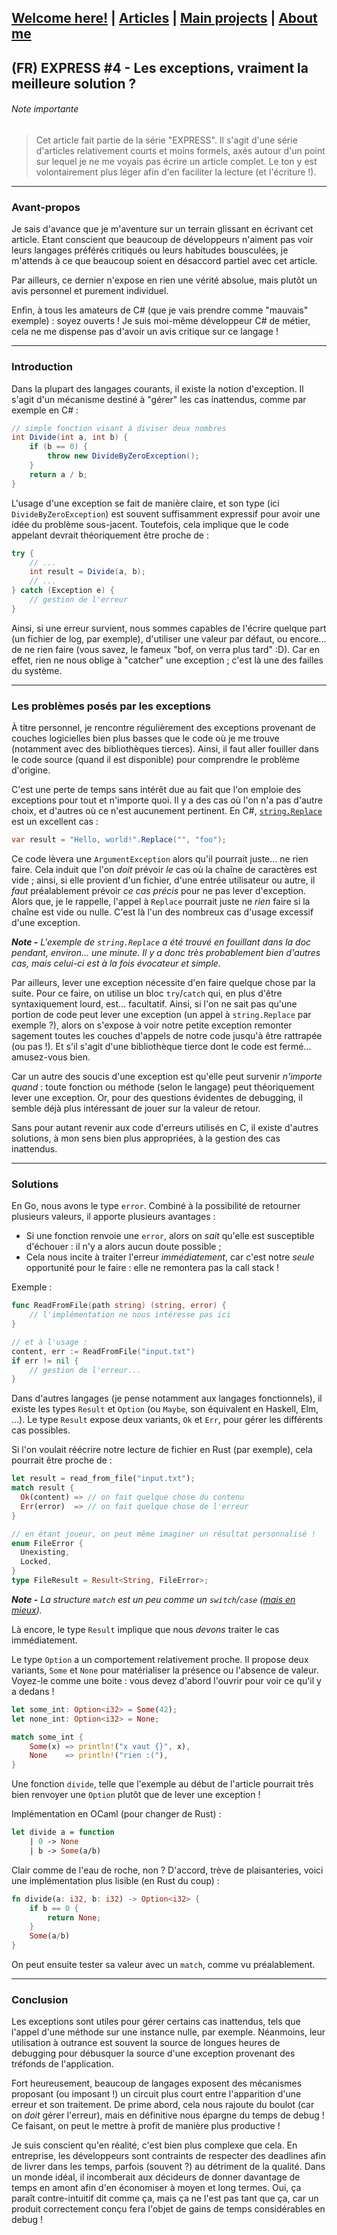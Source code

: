 ## [Welcome here!](https://vpenando.github.io) | [Articles](https://vpenando.github.io/articles.html) | [Main projects](https://vpenando.github.io/projects.html) | [About me](https://vpenando.github.io/about.html)

## (FR) EXPRESS #4 - Les exceptions, vraiment la meilleure solution ?

###### Note importante
> Cet article fait partie de la série "EXPRESS". Il s'agit d'une série d'articles relativement courts et moins formels, axés autour d'un point sur lequel je ne me voyais pas écrire un article complet. Le ton y est volontairement plus léger afin d'en faciliter la lecture (et l'écriture !).

---

### Avant-propos

Je sais d'avance que je m'aventure sur un terrain glissant en écrivant cet article.
Etant conscient que beaucoup de développeurs n'aiment pas voir leurs langages préférés critiqués ou leurs habitudes bousculées, je m'attends à ce que beaucoup soient en désaccord partiel avec cet article.

Par ailleurs, ce dernier n'expose en rien une vérité absolue, mais plutôt un avis personnel et purement individuel.

Enfin, à tous les amateurs de C# (que je vais prendre comme "mauvais" exemple) : soyez ouverts ! Je suis moi-même développeur C# de métier, cela ne me dispense pas d'avoir un avis critique sur ce langage !

---

### Introduction

Dans la plupart des langages courants, il existe la notion d'exception. Il s'agit d'un mécanisme destiné à "gérer" les cas inattendus, comme par exemple en C# :
```cs
// simple fonction visant à diviser deux nombres
int Divide(int a, int b) {
    if (b == 0) {
        throw new DivideByZeroException();
    }
    return a / b;
}
```
L'usage d'une exception se fait de manière claire, et son type (ici `DivideByZeroException`) est souvent suffisamment expressif pour avoir une idée du problème sous-jacent.
Toutefois, cela implique que le code appelant devrait théoriquement être proche de :
```cs
try {
    // ...
    int result = Divide(a, b);
    // ...
} catch (Exception e) {
    // gestion de l'erreur
}
```
Ainsi, si une erreur survient, nous sommes capables de l'écrire quelque part (un fichier de log, par exemple), d'utiliser une valeur par défaut, ou encore... de ne rien faire (vous savez, le fameux "bof, on verra plus tard" :D). Car en effet, rien ne nous oblige à "catcher" une exception ; c'est là une des failles du système.

---

### Les problèmes posés par les exceptions
À titre personnel, je rencontre régulièrement des exceptions provenant de couches logicielles bien plus basses que le code où je me trouve (notamment avec des bibliothèques tierces).
Ainsi, il faut aller fouiller dans le code source (quand il est disponible) pour comprendre le problème d'origine.

C'est une perte de temps sans intérêt due au fait que l'on emploie des exceptions pour tout et n'importe quoi. Il y a des cas où l'on n'a pas d'autre choix, et d'autres où ce n'est aucunement pertinent. En C#, [`string.Replace`](https://docs.microsoft.com/fr-fr/dotnet/api/system.string.replace?view=net-5.0) est un excellent cas :
```cs
var result = "Hello, world!".Replace("", "foo");
```
Ce code lèvera une `ArgumentException` alors qu'il pourrait juste... ne rien faire.
Cela induit que l'on *doit* prévoir *le* cas où la chaîne de caractères est vide ; ainsi, si elle provient d'un fichier, d'une entrée utilisateur ou autre, il *faut* préalablement prévoir *ce cas précis* pour ne pas lever d'exception. Alors que, je le rappelle, l'appel à `Replace` pourrait juste ne *rien* faire si la chaîne est vide ou nulle. C'est là l'un des nombreux cas d'usage excessif d'une exception.

***Note -** L'exemple de `string.Replace` a été trouvé en fouillant dans la doc pendant, environ... une minute. Il y a donc très probablement bien d'autres cas, mais celui-ci est à la fois évocateur et simple.*

Par ailleurs, lever une exception nécessite d'en faire quelque chose par la suite. Pour ce faire, on utilise un bloc `try`/`catch` qui, en plus d'être syntaxiquement lourd, est... facultatif. Ainsi, si l'on ne sait pas qu'une portion de code peut lever une exception (un appel à `string.Replace` par exemple ?), alors on s'expose à voir notre petite exception remonter sagement toutes les couches d'appels de notre code jusqu'à être rattrapée (ou pas !).
Et s'il s'agit d'une bibliothèque tierce dont le code est fermé... amusez-vous bien.

Car un autre des soucis d'une exception est qu'elle peut survenir *n'importe quand* : toute fonction ou méthode (selon le langage) peut théoriquement lever une exception. Or, pour des questions évidentes de debugging, il semble déjà plus intéressant de jouer sur la valeur de retour.

Sans pour autant revenir aux code d'erreurs utilisés en C, il existe d'autres solutions, à mon sens bien plus appropriées, à la gestion des cas inattendus.

---

### Solutions
En Go, nous avons le type `error`. Combiné à la possibilité de retourner plusieurs valeurs, il apporte plusieurs avantages :
- Si une fonction renvoie une `error`, alors on *sait* qu'elle est susceptible d'échouer : il n'y a alors aucun doute possible ;
- Cela nous incite à traiter l'erreur *immédiatement*, car c'est notre *seule* opportunité pour le faire : elle ne remontera pas la call stack !

Exemple :
```go
func ReadFromFile(path string) (string, error) {
    // l'implémentation ne nous intéresse pas ici
}

// et à l'usage :
content, err := ReadFromFile("input.txt")
if err != nil {
    // gestion de l'erreur...
}
```
Dans d'autres langages (je pense notamment aux langages fonctionnels), il existe les types `Result` et `Option` (ou `Maybe`, son équivalent en Haskell, Elm, ...).
Le type `Result` expose deux variants, `Ok` et `Err`, pour gérer les différents cas possibles.

Si l'on voulait réécrire notre lecture de fichier en Rust (par exemple), cela pourrait être proche de :
```rust
let result = read_from_file("input.txt");
match result {
  Ok(content) => // on fait quelque chose du contenu
  Err(error)  => // on fait quelque chose de l'erreur
}

// en étant joueur, on peut même imaginer un résultat personnalisé !
enum FileError {
  Unexisting,
  Locked,
}
type FileResult = Result<String, FileError>;
```
***Note -** La structure `match` est un peu comme un `switch`/`case` ([mais en mieux](https://doc.rust-lang.org/book/ch18-03-pattern-syntax.html)).*

Là encore, le type `Result` implique que nous *devons* traiter le cas immédiatement.

Le type `Option` a un comportement relativement proche. Il propose deux variants, `Some` et `None` pour matérialiser la présence ou l'absence de valeur. Voyez-le comme une boite : vous devez d'abord l'ouvrir pour voir ce qu'il y a dedans !
```rust
let some_int: Option<i32> = Some(42);
let none_int: Option<i32> = None;

match some_int {
    Some(x) => println!("x vaut {}", x),
    None    => println!("rien :("),
}
```
Une fonction `divide`, telle que l'exemple au début de l'article pourrait très bien renvoyer une `Option` plutôt que de lever une exception !

Implémentation en OCaml (pour changer de Rust) :
```ocaml
let divide a = function
    | 0 -> None
    | b -> Some(a/b)
```
Clair comme de l'eau de roche, non ? D'accord, trève de plaisanteries, voici une implémentation plus lisible (en Rust du coup) :
```rust
fn divide(a: i32, b: i32) -> Option<i32> {
    if b == 0 {
        return None;
    }
    Some(a/b)
}
```
On peut ensuite tester sa valeur avec un `match`, comme vu préalablement.

---

### Conclusion
Les exceptions sont utiles pour gérer certains cas inattendus, tels que l'appel d'une méthode sur une instance nulle, par exemple.
Néanmoins, leur utilisation à outrance est souvent la source de longues heures de debugging pour débusquer la source d'une exception provenant des tréfonds de l'application.

Fort heureusement, beaucoup de langages exposent des mécanismes proposant (ou imposant !) un circuit plus court entre l'apparition d'une erreur et son traitement. De prime abord, cela nous rajoute du boulot (car on *doit* gérer l'erreur), mais en définitive nous épargne du temps de debug ! Ce faisant, on peut le mettre à profit de manière plus productive !

Je suis conscient qu'en réalité, c'est bien plus complexe que cela. En entreprise, les développeurs sont contraints de respecter des deadlines afin de livrer dans les temps, parfois (souvent ?) au détriment de la qualité. Dans un monde idéal, il incomberait aux décideurs de donner davantage de temps en amont afin d'en économiser à moyen et long termes. Oui, ça paraît contre-intuitif dit comme ça, mais ça ne l'est pas tant que ça, car un produit correctement conçu fera l'objet de gains de temps considérables en debug !
